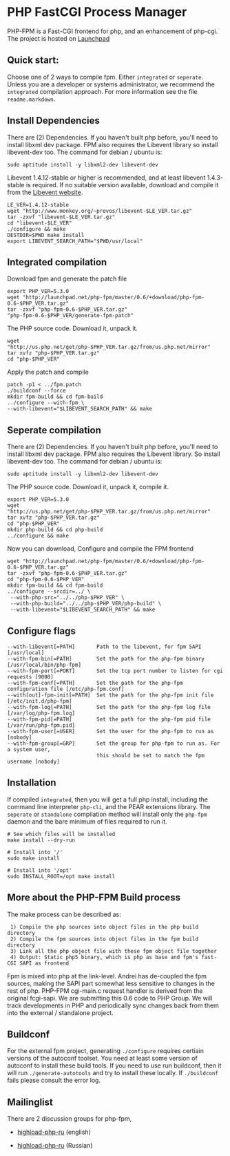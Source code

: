 # PHP FastCGI Process Manager

PHP-FPM is a Fast-CGI frontend for php, and an enhancement of php-cgi. The project is hosted on [Launchpad](https://launchpad.net/php-fpm)

## Quick start:

Choose one of 2 ways to compile fpm. Either `integrated` or `seperate`. Unless you are a developer or systems administrator, we recommend the `integrated` compilation approach. For more information see the file `readme.markdown`.

## Install Dependencies

There are (2) Dependencies. If you haven't built php before, you'll need to install libxml dev package. FPM also requires the Libevent library so install libevent-dev too. The command for debian / ubuntu is:

	sudo aptitude install -y libxml2-dev libevent-dev

Libevent 1.4.12-stable or higher is recommended, and at least libevent 1.4.3-stable is required. If no suitable version available, download and compile it from the [Libevent website](http://www.monkey.org/~provos/libevent/).

	LE_VER=1.4.12-stable
	wget "http://www.monkey.org/~provos/libevent-$LE_VER.tar.gz"
	tar -zxvf "libevent-$LE_VER.tar.gz"
	cd "libevent-$LE_VER"
	./configure && make
	DESTDIR=$PWD make install
	export LIBEVENT_SEARCH_PATH="$PWD/usr/local"

## Integrated compilation

Download fpm and generate the patch file

	export PHP_VER=5.3.0 
	wget "http://launchpad.net/php-fpm/master/0.6/+download/php-fpm-0.6-$PHP_VER.tar.gz"
	tar -zxvf "php-fpm-0.6-$PHP_VER.tar.gz"
	"php-fpm-0.6-$PHP_VER/generate-fpm-patch"

The PHP source code. Download it, unpack it.

	wget "http://us.php.net/get/php-$PHP_VER.tar.gz/from/us.php.net/mirror"
	tar xvfz "php-$PHP_VER.tar.gz"
	cd "php-$PHP_VER"

Apply the patch and compile

	patch -p1 < ../fpm.patch
	./buildconf --force
	mkdir fpm-build && cd fpm-build
	../configure --with-fpm \
	--with-libevent="$LIBEVENT_SEARCH_PATH" && make

## Seperate compilation

There are (2) Dependencies. If you haven't built php before, you'll need to install libxml dev package. FPM also requires the Libevent library. So install libevent-dev too. The command for debian / ubuntu is:

	sudo aptitude install -y libxml2-dev libevent-dev

The PHP source code. Download it, unpack it, compile it.

	export PHP_VER=5.3.0
	wget "http://us.php.net/get/php-$PHP_VER.tar.gz/from/us.php.net/mirror"
	tar xvfz "php-$PHP_VER.tar.gz"
	cd "php-$PHP_VER"
	mkdir php-build && cd php-build
	../configure && make

Now you can download, Configure and compile the FPM frontend

	wget "http://launchpad.net/php-fpm/master/0.6/+download/php-fpm-0.6-$PHP_VER.tar.gz"
	tar -zxvf "php-fpm-0.6-$PHP_VER.tar.gz"
	cd "php-fpm-0.6-$PHP_VER"
	mkdir fpm-build && cd fpm-build
	../configure --srcdir=../ \
	 --with-php-src="../../php-$PHP_VER" \
	 --with-php-build="../../php-$PHP_VER/php-build" \
	 --with-libevent="$LIBEVENT_SEARCH_PATH" && make

## Configure flags

	--with-libevent[=PATH]       Path to the libevent, for fpm SAPI [/usr/local]
	--with-fpm-bin[=PATH]        Set the path for the php-fpm binary [/usr/local/bin/php-fpm]
	--with-fpm-port[=PORT]       Set the tcp port number to listen for cgi requests [9000]
	--with-fpm-conf[=PATH]       Set the path for the php-fpm configuration file [/etc/php-fpm.conf]
	--with[out]-fpm-init[=PATH]  Set the path for the php-fpm init file [/etc/init.d/php-fpm]
	--with-fpm-log[=PATH]        Set the path for the php-fpm log file [/var/log/php-fpm.log]
	--with-fpm-pid[=PATH]        Set the path for the php-fpm pid file [/var/run/php-fpm.pid]
	--with-fpm-user[=USER]       Set the user for the php-fpm to run as [nobody]
	--with-fpm-group[=GRP]       Set the group for php-fpm to run as. For a system user,
		                         this should be set to match the fpm username [nobody]

## Installation

If compiled `integrated`, then you will get a full php install, including the command line interpreter `php-cli`, and the PEAR extensions library. The `seperate` or `standalone` compilation method will install only the `php-fpm` daemon and the bare minimum of files required to run it.

	# See which files will be installed
	make install --dry-run

	# Install into '/'
	sudo make install

	# Install into '/opt'
	sudo INSTALL_ROOT=/opt make install

## More about the PHP-FPM Build process

The make process can be described as:

	 1) Compile the php sources into object files in the php build directory
	 2) Compile the fpm sources into object files in the fpm build directory
	 3) Link all the php object file with these fpm object file together
	 4) Output: Static php5 binary, which is php as base and fpm's fast-CGI SAPI as frontend

Fpm is mixed into php at the link-level. Andrei has de-coupled the fpm sources, making the SAPI part somewhat less sensitive to changes in the rest of php. PHP-FPM cgi-main.c request handler is derived from the original fcgi-sapi. We are submitting this 0.6 code to PHP Group. We will track developments in PHP and periodically sync changes back from them into the external / standalone project.

## Buildconf

For the external fpm project, generating `./configure` requires certiain versions of the autoconf toolset. You need at least some version of autoconf to install these build tools. If you need to use run buildconf, then it will run `./generate-autotools` and try to install these locally. If `./buildconf` fails please consult the error log.


## Mailinglist

There are 2 discussion groups for php-fpm,

- [highload-php-ru](http://groups.google.com/group/highload-php-en) (english)

- [highload-php-ru](http://groups.google.com/group/highload-php-ru) (Russian)





